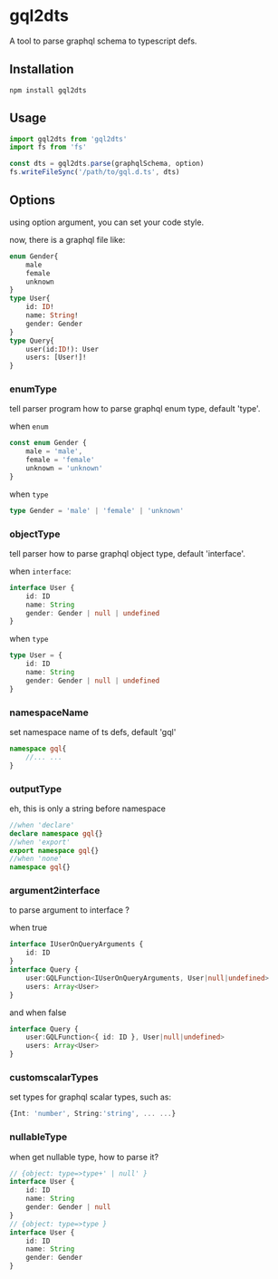 # gql2dts

A tool to parse graphql schema to typescript defs.

## Installation
```
npm install gql2dts
```

## Usage
```typescript
import gql2dts from 'gql2dts'
import fs from 'fs'

const dts = gql2dts.parse(graphqlSchema, option)
fs.writeFileSync('/path/to/gql.d.ts', dts)
```

## Options

using option argument, you can set your code style.

now, there is a graphql file like:
```graphql
enum Gender{
	male
	female
	unknown
}
type User{
	id: ID!
	name: String!
	gender: Gender
}
type Query{
	user(id:ID!): User
	users: [User!]!
}
```

### enumType

tell parser program how to parse graphql enum type, default 'type'.

when `enum`
```typescript
const enum Gender {
	male = 'male',
	female = 'female'
	unknown = 'unknown'
}
```
when `type`
```typescript
type Gender = 'male' | 'female' | 'unknown'
```

### objectType
tell parser how to parse graphql object type, default 'interface'.

when `interface`:
```typescript
interface User {
	id: ID
	name: String
	gender: Gender | null | undefined
}
```
when `type`
```typescript
type User = {
	id: ID
	name: String
	gender: Gender | null | undefined
}
```

### namespaceName

set namespace name of ts defs, default 'gql'
```typescript
namespace gql{
	//... ...
}
```

### outputType
eh, this is only a string before namespace
```typescript
//when 'declare'
declare namespace gql{}
//when 'export'
export namespace gql{}
//when 'none'
namespace gql{}
```

### argument2interface

to parse argument to interface ?

when true
```typescript
interface IUserOnQueryArguments {
	id: ID
}
interface Query {
	user:GQLFunction<IUserOnQueryArguments, User|null|undefined>
	users: Array<User>
}
```
and when false
```typescript
interface Query {
	user:GQLFunction<{ id: ID }, User|null|undefined>
	users: Array<User>
}
```

### customscalarTypes

set types for graphql scalar types, such as:
```typescript
{Int: 'number', String:'string', ... ...}
```

### nullableType

when get nullable type, how to parse it?
```typescript
// {object: type=>type+' | null' }
interface User {
	id: ID
	name: String
	gender: Gender | null
}
// {object: type=>type }
interface User {
	id: ID
	name: String
	gender: Gender
}
```